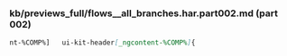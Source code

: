 ### kb/previews_full/flows__all_branches.har.part002.md (part 002)

```md
nt-%COMP%]   ui-kit-header[_ngcontent-%COMP%]{
```

```
